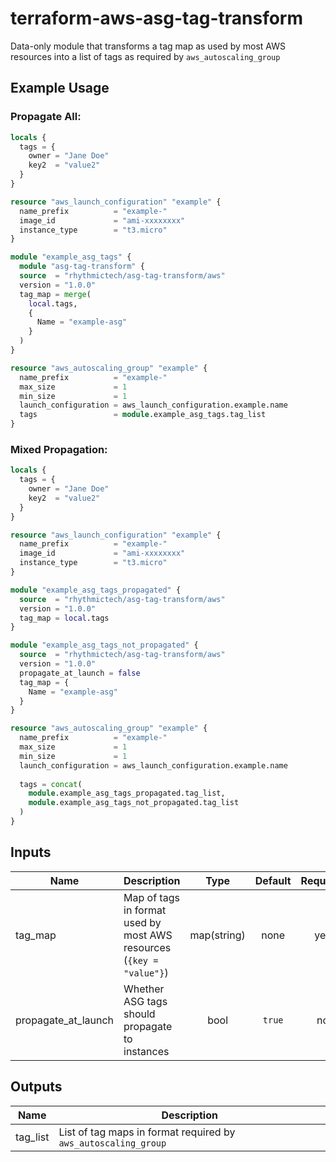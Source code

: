 # terraform-aws-asg-tag-transform
Data-only module that transforms a tag map as used by most AWS resources into a list of tags as required by `aws_autoscaling_group`

## Example Usage
### Propagate All:
```terraform
locals {
  tags = {
    owner = "Jane Doe"
    key2  = "value2"
  }
}

resource "aws_launch_configuration" "example" {
  name_prefix          = "example-"
  image_id             = "ami-xxxxxxxx"
  instance_type        = "t3.micro"
}

module "example_asg_tags" {
  module "asg-tag-transform" {
  source  = "rhythmictech/asg-tag-transform/aws"
  version = "1.0.0"
  tag_map = merge(
    local.tags,
    {
      Name = "example-asg"
    }
  )
}

resource "aws_autoscaling_group" "example" {
  name_prefix          = "example-"
  max_size             = 1
  min_size             = 1
  launch_configuration = aws_launch_configuration.example.name
  tags                 = module.example_asg_tags.tag_list
}
```

### Mixed Propagation:
```terraform
locals {
  tags = {
    owner = "Jane Doe"
    key2  = "value2"
  }
}

resource "aws_launch_configuration" "example" {
  name_prefix          = "example-"
  image_id             = "ami-xxxxxxxx"
  instance_type        = "t3.micro"
}

module "example_asg_tags_propagated" {
  source  = "rhythmictech/asg-tag-transform/aws"
  version = "1.0.0"
  tag_map = local.tags
}

module "example_asg_tags_not_propagated" {
  source  = "rhythmictech/asg-tag-transform/aws"
  version = "1.0.0"
  propagate_at_launch = false
  tag_map = {
    Name = "example-asg"
  }
}

resource "aws_autoscaling_group" "example" {
  name_prefix          = "example-"
  max_size             = 1
  min_size             = 1
  launch_configuration = aws_launch_configuration.example.name
  
  tags = concat(
    module.example_asg_tags_propagated.tag_list,
    module.example_asg_tags_not_propagated.tag_list
  )
}
```

## Inputs
| Name | Description | Type | Default | Required |
|------|-------------|:----:|:-----:|:-----:|
| tag\_map | Map of tags in format used by most AWS resources (`{key = "value"}`) | map(string) | none | yes |
| propagate\_at\_launch | Whether ASG tags should propagate to instances | bool | `true` | no |

## Outputs
| Name | Description |
|------|-------------|
| tag\_list | List of tag maps in format required by `aws_autoscaling_group` |
